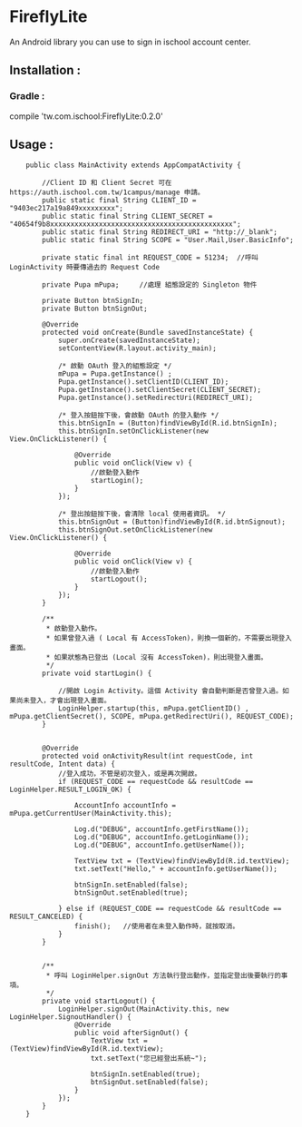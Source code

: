 # FireflyLite
An Android library you can use to sign in ischool account center.

## Installation :
### Gradle :
compile 'tw.com.ischool:FireflyLite:0.2.0'

## Usage :
        public class MainActivity extends AppCompatActivity {
        
            //Client ID 和 Client Secret 可在 https://auth.ischool.com.tw/1campus/manage 申請。
            public static final String CLIENT_ID = "9403ec217a19a849xxxxxxxxx";  
            public static final String CLIENT_SECRET = "40654f9b8xxxxxxxxxxxxxxxxxxxxxxxxxxxxxxxxxxxxxxxxxxxxx";
            public static final String REDIRECT_URI = "http://_blank";
            public static final String SCOPE = "User.Mail,User.BasicInfo";
        
            private static final int REQUEST_CODE = 51234;  //呼叫 LoginActivity 時要傳過去的 Request Code
        
            private Pupa mPupa;     //處理 組態設定的 Singleton 物件
        
            private Button btnSignIn;
            private Button btnSignOut;
        
            @Override
            protected void onCreate(Bundle savedInstanceState) {
                super.onCreate(savedInstanceState);
                setContentView(R.layout.activity_main);
        
                /* 啟動 OAuth 登入的組態設定 */
                mPupa = Pupa.getInstance() ;
                Pupa.getInstance().setClientID(CLIENT_ID);
                Pupa.getInstance().setClientSecret(CLIENT_SECRET);
                Pupa.getInstance().setRedirectUri(REDIRECT_URI);
        
                /* 登入按鈕按下後，會啟動 OAuth 的登入動作 */
                this.btnSignIn = (Button)findViewById(R.id.btnSignIn);
                this.btnSignIn.setOnClickListener(new View.OnClickListener() {
        
                    @Override
                    public void onClick(View v) {
                        //啟動登入動作
                        startLogin();
                    }
                });
        
                /* 登出按鈕按下後，會清除 local 使用者資訊。 */
                this.btnSignOut = (Button)findViewById(R.id.btnSignout);
                this.btnSignOut.setOnClickListener(new View.OnClickListener() {
        
                    @Override
                    public void onClick(View v) {
                        //啟動登入動作
                        startLogout();
                    }
                });
            }
        
            /**
             * 啟動登入動作。
             * 如果曾登入過 ( Local 有 AccessToken)，則換一個新的，不需要出現登入畫面。
             * 如果狀態為已登出 (Local 沒有 AccessToken)，則出現登入畫面。
             */
            private void startLogin() {
        
                //開啟 Login Activity。這個 Activity 會自動判斷是否曾登入過。如果尚未登入，才會出現登入畫面。
                LoginHelper.startup(this, mPupa.getClientID() , mPupa.getClientSecret(), SCOPE, mPupa.getRedirectUri(), REQUEST_CODE);
            }
        
        
            @Override
            protected void onActivityResult(int requestCode, int resultCode, Intent data) {
                //登入成功，不管是初次登入，或是再次開啟。
                if (REQUEST_CODE == requestCode && resultCode == LoginHelper.RESULT_LOGIN_OK) {
        
                    AccountInfo accountInfo = mPupa.getCurrentUser(MainActivity.this);
        
                    Log.d("DEBUG", accountInfo.getFirstName());
                    Log.d("DEBUG", accountInfo.getLoginName());
                    Log.d("DEBUG", accountInfo.getUserName());
        
                    TextView txt = (TextView)findViewById(R.id.textView);
                    txt.setText("Hello," + accountInfo.getUserName());
        
                    btnSignIn.setEnabled(false);
                    btnSignOut.setEnabled(true);
        
                } else if (REQUEST_CODE == requestCode && resultCode == RESULT_CANCELED) {
                    finish();   //使用者在未登入動作時，就按取消。
                }
            }
        
        
            /**
             * 呼叫 LoginHelper.signOut 方法執行登出動作，並指定登出後要執行的事項。
             */
            private void startLogout() {
                LoginHelper.signOut(MainActivity.this, new LoginHelper.SignoutHandler() {
                    @Override
                    public void afterSignOut() {
                        TextView txt = (TextView)findViewById(R.id.textView);
                        txt.setText("您已經登出系統~");
        
                        btnSignIn.setEnabled(true);
                        btnSignOut.setEnabled(false);
                    }
                });
            }
        }
